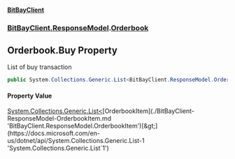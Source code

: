 #### [BitBayClient](./index.md 'index')
### [BitBayClient.ResponseModel](./BitBayClient-ResponseModel.md 'BitBayClient.ResponseModel').[Orderbook](./BitBayClient-ResponseModel-Orderbook.md 'BitBayClient.ResponseModel.Orderbook')
## Orderbook.Buy Property
List of buy transaction  
```csharp
public System.Collections.Generic.List<BitBayClient.ResponseModel.OrderbookItem> Buy { get; set; }
```
#### Property Value
[System.Collections.Generic.List&lt;](https://docs.microsoft.com/en-us/dotnet/api/System.Collections.Generic.List-1 'System.Collections.Generic.List`1')[OrderbookItem](./BitBayClient-ResponseModel-OrderbookItem.md 'BitBayClient.ResponseModel.OrderbookItem')[&gt;](https://docs.microsoft.com/en-us/dotnet/api/System.Collections.Generic.List-1 'System.Collections.Generic.List`1')  
